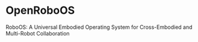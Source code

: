# OpenRoboOS
RoboOS: A Universal Embodied Operating System for Cross-Embodied and Multi-Robot Collaboration
